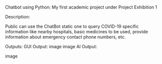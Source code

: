 Chatbot using Python:
My first academic project under Project Exhibition 1

Description:

Public can use the ChatBot static one to query COVID-19 specific information like nearby hospitals, basic medicines to be used, provide information about emergency contact phone numbers, etc.

Outputs:
GUI Output:
image image
AI Output:

image
